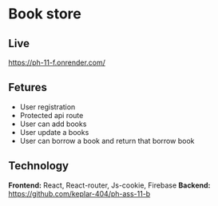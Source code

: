 # Book store

## Live
https://ph-11-f.onrender.com/

## Fetures
* User registration
* Protected api route
* User can  add books
* User  update a books
* User can borrow a book and return that borrow book

## Technology
**Frontend:** React, React-router, Js-cookie, Firebase
**Backend:** https://github.com/keplar-404/ph-ass-11-b